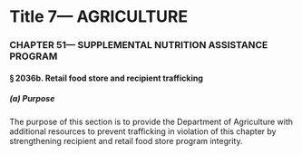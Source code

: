 
# Title 7— AGRICULTURE
### CHAPTER 51— SUPPLEMENTAL NUTRITION ASSISTANCE PROGRAM
#### § 2036b. Retail food store and recipient trafficking
##### (a) Purpose

The purpose of this section is to provide the Department of Agriculture with additional resources to prevent trafficking in violation of this chapter by strengthening recipient and retail food store program integrity.
